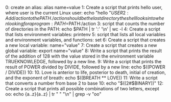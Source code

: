 0: create an alias: alias name=value
1: Create a script that prints hello user, where user is the current Linux user: echo "hello "$USER
2: Add /action to the PATH. /action should be the last directory the shell looks into when looking for a program: PATH=$PATH:/action
3: script that counts the number of directories in the PATH: echo $PATH | tr ':' '\n' | wc -l
4: Create a script that lists environment variables: printenv
5: script that lists all local variables and environment variables, and functions: set
6: Create a script that creates a new local variable: name="value"
7: Create a script that creates a new global variable: export name="value"
8: Write a script that prints the result of the addition of 128 with the value stored in the environment variable TRUEKNOWLEDGE, followed by a new line.
9: Write a script that prints the result of POWER divided by DIVIDE, followed by a new line: echo $((POWER / DIVIDE))
10: 10. Love is anterior to life, posterior to death, initial of creation, and the exponent of breath: echo $((BREATH ** LOVE))
11: Write a script that converts a number from base 2 to base 10: echo "$((2#$BINARY))"
12: Create a script that prints all possible combinations of two letters, except oo: echo {a..z}{a..z} | tr " " "\n" | grep -v "oo"
